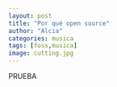 ```yaml
---
layout: post
title: "Por qué open source"
author: "Alcia"
categories: musica
tags: [foss,musica]
image: cutting.jpg
---
```


PRUEBA